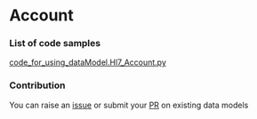 # Account

### List of code samples 

<!-- 50-List of code -->

<!-- [code entry](link) -->
[code_for_using_dataModel.Hl7_Account.py](https://github.com/smart-data-models/dataModel.Hl7/blob/master/Account/code/code_for_using_dataModel.Hl7_Account.py)


<!-- /50-List of code -->

### Contribution
You can raise an [issue](https://github.com/smart-data-models/dataModel.Hl7/issues) or submit your [PR](https://github.com/smart-data-models/dataModel.Hl7/pulls) on existing data models

